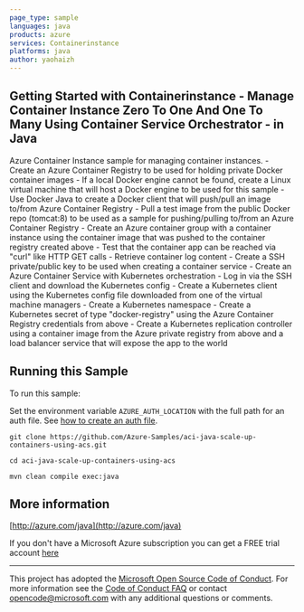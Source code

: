 ```yaml
---
page_type: sample
languages: java
products: azure
services: Containerinstance
platforms: java
author: yaohaizh
---
```


## Getting Started with Containerinstance - Manage Container Instance Zero To One And One To Many Using Container Service Orchestrator - in Java ##


  Azure Container Instance sample for managing container instances.
      - Create an Azure Container Registry to be used for holding private Docker container images
      - If a local Docker engine cannot be found, create a Linux virtual machine that will host a Docker engine
          to be used for this sample
      - Use Docker Java to create a Docker client that will push/pull an image to/from Azure Container Registry
      - Pull a test image from the public Docker repo (tomcat:8) to be used as a sample for pushing/pulling
          to/from an Azure Container Registry
     - Create an Azure container group with a container instance using the container image that was pushed to the
          container registry created above
     - Test that the container app can be reached via "curl" like HTTP GET calls
     - Retrieve container log content
      - Create a SSH private/public key to be used when creating a container service
      - Create an Azure Container Service with Kubernetes orchestration
      - Log in via the SSH client and download the Kubernetes config
      - Create a Kubernetes client using the Kubernetes config file downloaded from one of the virtual machine managers
      - Create a Kubernetes namespace
      - Create a Kubernetes secret of type "docker-registry" using the Azure Container Registry credentials from above
      - Create a Kubernetes replication controller using a container image from the Azure private registry from above
          and a load balancer service that will expose the app to the world
 

## Running this Sample ##

To run this sample:

Set the environment variable `AZURE_AUTH_LOCATION` with the full path for an auth file. See [how to create an auth file](https://github.com/Azure/azure-libraries-for-java/blob/master/AUTH.md).

    git clone https://github.com/Azure-Samples/aci-java-scale-up-containers-using-acs.git

    cd aci-java-scale-up-containers-using-acs

    mvn clean compile exec:java

## More information ##

[http://azure.com/java](http://azure.com/java)

If you don't have a Microsoft Azure subscription you can get a FREE trial account [here](http://go.microsoft.com/fwlink/?LinkId=330212)

---

This project has adopted the [Microsoft Open Source Code of Conduct](https://opensource.microsoft.com/codeofconduct/). For more information see the [Code of Conduct FAQ](https://opensource.microsoft.com/codeofconduct/faq/) or contact [opencode@microsoft.com](mailto:opencode@microsoft.com) with any additional questions or comments.